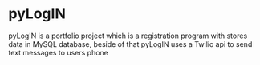 # pyLogIN
pyLogIN is a portfolio project which is a registration program with stores data in MySQL database, beside of that pyLogIN uses a Twilio api to send text messages to users phone
